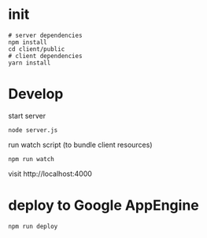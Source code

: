 # init

```
# server dependencies
npm install
cd client/public
# client dependencies
yarn install
```

# Develop

start server
```
node server.js
```

run watch script (to bundle client resources)
```
npm run watch
```

visit http://localhost:4000

# deploy to Google AppEngine

```
npm run deploy
```
